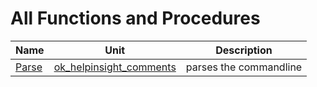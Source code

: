# All Functions and Procedures


| Name | Unit | Description |
|---|---|---|
| [Parse](ok_helpinsight_comments.md#Parse) | [ok_helpinsight_comments](ok_helpinsight_comments.md) | parses the commandline |
